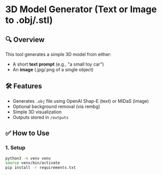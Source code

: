 # 3D Model Generator (Text or Image to .obj/.stl)

## 🔍 Overview
This tool generates a simple 3D model from either:
- A short **text prompt** (e.g., "a small toy car")
- An **image** (.jpg/.png of a single object)

## 🛠️ Features
- Generates `.obj` file using OpenAI Shap-E (text) or MiDaS (image)
- Optional background removal (via rembg)
- Simple 3D visualization
- Outputs stored in `/outputs`

## ✅ How to Use

### 1. Setup

```bash
python3 -m venv venv
source venv/bin/activate
pip install -r requirements.txt
